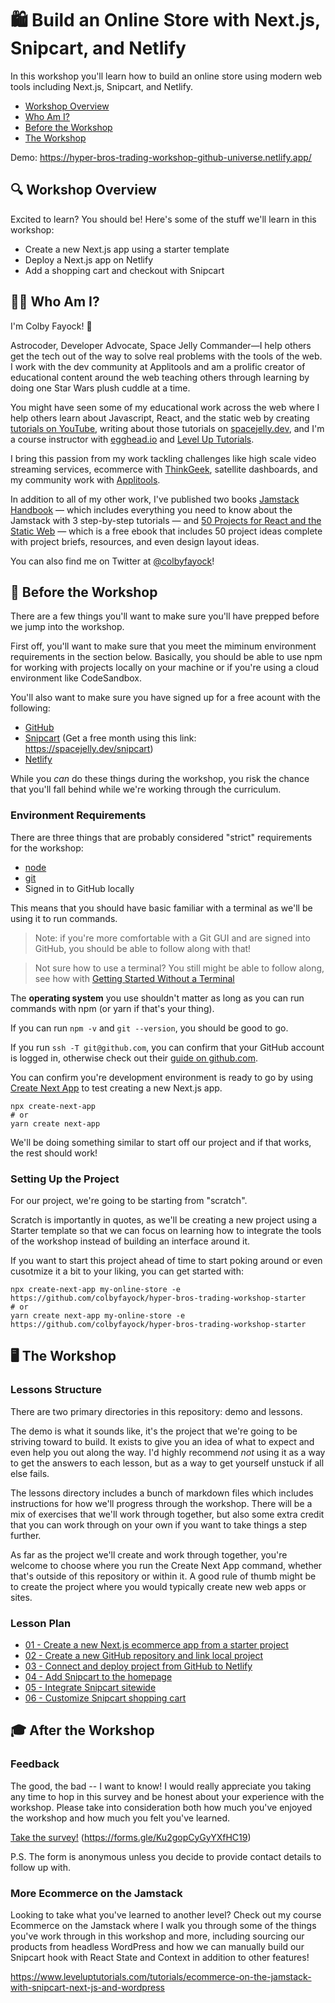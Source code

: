 # 🛍 Build an Online Store with Next.js, Snipcart, and Netlify

In this workshop you'll learn how to build an online store using modern web tools including Next.js, Snipcart, and Netlify.

* [Workshop Overview](#-workshop-overview)
* [Who Am I?](#-who-am-i)
* [Before the Workshop](#-before-the-workshop)
* [The Workshop](#-the-workshop)

Demo: https://hyper-bros-trading-workshop-github-universe.netlify.app/

## 🔍 Workshop Overview
Excited to learn? You should be! Here's some of the stuff we'll learn in this workshop:
* Create a new Next.js app using a starter template
* Deploy a Next.js app on Netlify
* Add a shopping cart and checkout with Snipcart

## 👨‍🚀 Who Am I?
I'm Colby Fayock! 👋

Astrocoder, Developer Advocate, Space Jelly Commander—I help others get the tech out of the way to solve real problems with the tools of the web. I work with the dev community at Applitools and am a prolific creator of educational content around the web teaching others through learning by doing one Star Wars plush cuddle at a time.

You might have seen some of my educational work across the web where I help others learn about Javascript, React, and the static web by creating [tutorials on YouTube](https://www.youtube.com/colbyfayock), writing about those tutorials on [spacejelly.dev](https://spacejelly.dev/), and I'm a course instructor with [egghead.io](https://egghead.io/instructors/colby-fayock?af=atzgap) and [Level Up Tutorials](https://www.leveluptutorials.com/tutorials/ecommerce-on-the-jamstack-with-snipcart-next-js-and-wordpress).

I bring this passion from my work tackling challenges like high scale video streaming services, ecommerce with [ThinkGeek](https://twitter.com/thinkgeek), satellite dashboards, and my community work with [Applitools](https://applitools.com/).

In addition to all of my other work, I've published two books [Jamstack Handbook](https://jamstackhandbook.com/) — which includes everything you need to know about the Jamstack with 3 step-by-step tutorials — and [50 Projects for React and the Static Web](https://50reactprojects.com/) — which is a free ebook that includes 50 project ideas complete with project briefs, resources, and even design layout ideas.

You can also find me on Twitter at [@colbyfayock](https://twitter.com/colbyfayock)!

## 🧰 Before the Workshop

There are a few things you'll want to make sure you'll have prepped before we jump into the workshop.

First off, you'll want to make sure that you meet the miminum environment requirements in the section below. Basically, you should be able to use npm for working with projects locally on your machine or if you're using a cloud environment like CodeSandbox.

You'll also want to make sure you have signed up for a free acount with the following:
- [GitHub](https://github.com/)
- [Snipcart](https://snipcart.com/) (Get a free month using this link: https://spacejelly.dev/snipcart)
- [Netlify](https://netlify.com/)

While you _can_ do these things during the workshop, you risk the chance that you'll fall behind while we're working through the curriculum.

### Environment Requirements
There are three things that are probably considered "strict" requirements for the workshop:
* [node](https://nodejs.org/en/)
* [git](https://git-scm.com/)
* Signed in to GitHub locally

This means that you should have basic familiar with a terminal as we'll be using it to run commands.

> Note: if you're more comfortable with a Git GUI and are signed into GitHub, you should be able to follow along with that!

> Not sure how to use a terminal? You still might be able to follow along, see how with [Getting Started Without a Terminal](https://github.com/colbyfayock/hyper-bros-trading-workshop/blob/main/help/Getting%20Started%20Without%20a%20Terminal.md)

The **operating system** you use shouldn't matter as long as you can run commands with npm (or yarn if that's your thing).

If you can run `npm -v` and `git --version`, you should be good to go.

If you run `ssh -T git@github.com`, you can confirm that your GitHub account is logged in, otherwise check out their [guide on github.com](https://docs.github.com/en/get-started/quickstart/set-up-git).

You can confirm you're development environment is ready to go by using [Create Next App](https://nextjs.org/docs/api-reference/create-next-app) to test creating a new Next.js app.

```
npx create-next-app
# or
yarn create next-app
```

We'll be doing something similar to start off our project and if that works, the rest should work!

### Setting Up the Project

For our project, we're going to be starting from "scratch".

Scratch is importantly in quotes, as we'll be creating a new project using a Starter template so that we can focus on learning how to integrate the tools of the workshop instead of building an interface around it.

If you want to start this project ahead of time to start poking around or even cusotmize it a bit to your liking, you can get started with:

```
npx create-next-app my-online-store -e https://github.com/colbyfayock/hyper-bros-trading-workshop-starter
# or
yarn create next-app my-online-store -e https://github.com/colbyfayock/hyper-bros-trading-workshop-starter
```

## 🖥 The Workshop

### Lessons Structure

There are two primary directories in this repository: demo and lessons.

The demo is what it sounds like, it's the project that we're going to be striving toward to build. It exists to give you an idea of what to expect and even help you out along the way. I'd highly recommend _not_ using it as a way to get the answers to each lesson, but as a way to get yourself unstuck if all else fails.

The lessons directory includes a bunch of markdown files which includes instructions for how we'll progress through the workshop. There will be a mix of exercises that we'll work through together, but also some extra credit that you can work through on your own if you want to take things a step further.

As far as the project we'll create and work through together, you're welcome to choose where you run the Create Next App command, whether that's outside of this repository or within it. A good rule of thumb might be to create the project where you would typically create new web apps or sites.

### Lesson Plan

* [01 - Create a new Next.js ecommerce app from a starter project](https://github.com/colbyfayock/hyper-bros-trading-workshop/blob/main/lessons/01%20-%20Create%20a%20new%20Next.js%20ecommerce%20app%20from%20a%20starter%20project.md)
* [02 - Create a new GitHub repository and link local project](https://github.com/colbyfayock/hyper-bros-trading-workshop/blob/main/lessons/02%20-%20Create%20a%20new%20GitHub%20repository%20and%20link%20local%20project.md)
* [03 - Connect and deploy project from GitHub to Netlify](https://github.com/colbyfayock/hyper-bros-trading-workshop/blob/main/lessons/03%20-%20Connect%20and%20deploy%20project%20from%20GitHub%20to%20Netlify.md)
* [04 - Add Snipcart to the homepage](https://github.com/colbyfayock/hyper-bros-trading-workshop/blob/main/lessons/04%20-%20Add%20Snipcart%20to%20the%20homepage.md)
* [05 - Integrate Snipcart sitewide](https://github.com/colbyfayock/hyper-bros-trading-workshop/blob/main/lessons/05%20-%20Integrate%20Snipcart%20sitewide.md)
* [06 - Customize Snipcart shopping cart](https://github.com/colbyfayock/hyper-bros-trading-workshop/blob/main/lessons/06%20-%20Customize%20Snipcart%20shopping%20cart.md)

## 🎓 After the Workshop

### Feedback

The good, the bad -- I want to know! I would really appreciate you taking any time to hop in this survey and be honest about your experience with the workshop. Please take into consideration both how much you've enjoyed the workshop and how much you felt you've learned.

[Take the survey!](https://forms.gle/Ku2gopCyGyYXfHC19) (https://forms.gle/Ku2gopCyGyYXfHC19)

P.S. The form is anonymous unless you decide to provide contact details to follow up with.

### More Ecommerce on the Jamstack

Looking to take what you've learned to another level? Check out my course Ecommerce on the Jamstack where I walk you through some of the things you've work through in this workshop and more, including sourcing our products from headless WordPress and how we can manually build our Snipcart hook with React State and Context in addition to other features!

https://www.leveluptutorials.com/tutorials/ecommerce-on-the-jamstack-with-snipcart-next-js-and-wordpress
